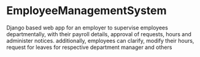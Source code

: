 # EmployeeManagementSystem
Django based web app  for an employer to supervise employees departmentally, with their payroll details, approval of requests, hours and administer
 notices. additionally, employees can clarify, modify their hours, request for leaves for respective department manager and others
